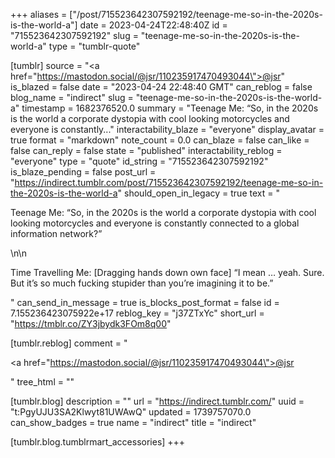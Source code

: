 +++
aliases = ["/post/715523642307592192/teenage-me-so-in-the-2020s-is-the-world-a"]
date = 2023-04-24T22:48:40Z
id = "715523642307592192"
slug = "teenage-me-so-in-the-2020s-is-the-world-a"
type = "tumblr-quote"

[tumblr]
source = "<a href=\"https://mastodon.social/@jsr/110235917470493044\">@jsr</a>"
is_blazed = false
date = "2023-04-24 22:48:40 GMT"
can_reblog = false
blog_name = "indirect"
slug = "teenage-me-so-in-the-2020s-is-the-world-a"
timestamp = 1682376520.0
summary = "Teenage Me: “So, in the 2020s is the world a corporate dystopia with cool looking motorcycles and everyone is constantly..."
interactability_blaze = "everyone"
display_avatar = true
format = "markdown"
note_count = 0.0
can_blaze = false
can_like = false
can_reply = false
state = "published"
interactability_reblog = "everyone"
type = "quote"
id_string = "715523642307592192"
is_blaze_pending = false
post_url = "https://indirect.tumblr.com/post/715523642307592192/teenage-me-so-in-the-2020s-is-the-world-a"
should_open_in_legacy = true
text = "<p>Teenage Me: &ldquo;So, in the 2020s is the world a corporate dystopia with cool looking motorcycles and everyone is constantly connected to a global information network?&rdquo;</p>\n\n<p>Time Travelling Me: [Dragging hands down own face] &ldquo;I mean &hellip; yeah. Sure. But it&rsquo;s so much fucking stupider than you&rsquo;re imagining it to be.&rdquo;</p>"
can_send_in_message = true
is_blocks_post_format = false
id = 7.155236423075922e+17
reblog_key = "j37ZTxYc"
short_url = "https://tmblr.co/ZY3jbydk3FOm8q00"

[tumblr.reblog]
comment = "<p><a href=\"https://mastodon.social/@jsr/110235917470493044\">@jsr</a></p>"
tree_html = ""

[tumblr.blog]
description = ""
url = "https://indirect.tumblr.com/"
uuid = "t:PgyUJU3SA2Klwyt81UWAwQ"
updated = 1739757070.0
can_show_badges = true
name = "indirect"
title = "indirect"

[tumblr.blog.tumblrmart_accessories]
+++

